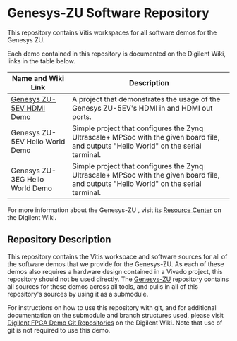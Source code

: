 # Genesys-ZU Software Repository


This repository contains Vitis workspaces for all software demos for the Genesys ZU.


Each demo contained in this repository is documented on the Digilent Wiki, links in the table below.

| Name and Wiki Link | Description |
|--------------------|-------------|
| [Genesys ZU-5EV HDMI Demo](https://reference.digilentinc.com/learn/programmable-logic/tutorials/genesys-zu-5ev-demo-hdmi/start) | A project that demonstrates the usage of the Genesys ZU-5EV's HDMI in and HDMI out ports.  |
| Genesys ZU-5EV Hello World Demo| Simple project that configures the Zynq Ultrascale+ MPSoc with the given board file, and outputs "Hello World" on the serial terminal.  |
| Genesys ZU-3EG Hello World Demo| Simple project that configures the Zynq Ultrascale+ MPSoc with the given board file, and outputs "Hello World" on the serial terminal.  |

For more information about the Genesys-ZU , visit its [Resource Center](https://reference.digilentinc.com/programmable-logic/genesys-zu/start) on the Digilent Wiki.

## Repository Description

This repository contains the Vitis workspace and software sources for all of the software demos that we provide for the Genesys-ZU. As each of these demos also requires a hardware design contained in a Vivado project, this repository should not be used directly. The [Genesys-ZU](https://github.com/Digilent/Genesys-ZU) repository contains all sources for these demos across all tools, and pulls in all of this repository's sources by using it as a submodule.

For instructions on how to use this repository with git, and for additional documentation on the submodule and branch structures used, please visit [Digilent FPGA Demo Git Repositories](https://reference.digilentinc.com/reference/programmable-logic/documents/git) on the Digilent Wiki. Note that use of git is not required to use this demo.
